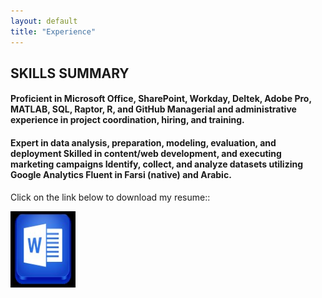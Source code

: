 ```yaml
---
layout: default
title: "Experience"
---
```


<body>
<h2> SKILLS SUMMARY</h2> 
  
  
<h4>Proficient in Microsoft Office, SharePoint, Workday, Deltek, Adobe Pro, MATLAB, SQL, Raptor, R, and GitHub 	Managerial and administrative experience in project coordination, hiring, and training.</h4>
<h4>Expert in data analysis, preparation, modeling, evaluation, and deployment                      
Skilled in content/web development, and executing marketing campaigns
Identify, collect, and analyze datasets utilizing Google Analytics   
Fluent in Farsi (native) and Arabic. </h4>


<html>
<body>

<p>Click on the link below to download my resume::<p>
<a href="Venous Doraji Resume_2022.docx" download="w3logo">
  <img src="MS Word.jpg" alt="My Resume" width="104" height="122">
</a>
